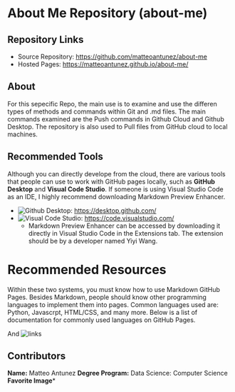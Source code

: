 # About Me Repository (about-me)
## Repository Links

* Source Repository: https://github.com/matteoantunez/about-me
* Hosted Pages: https://matteoantunez.github.io/about-me/

## About
For this sepecific Repo, the main use is to examine and use the differen types of methods and commands within Git and .md files. The main commands examined are the Push commands in Github Cloud and Github Desktop. The repository is also used to Pull files from GitHub cloud to local machines.

## Recommended Tools
Although you can directly develope from the cloud, there are various tools that people can use to work with GitHub pages locally, such as **GitHub Desktop** and **Visual Code Studio**. If someone is using Visual Studio Code as an IDE, I highly recommend downloading Markdown Preview Enhancer.

* ![Github Desktop]("https://desktop.github.com/"): https://desktop.github.com/
* ![Visual Code Studio]("https://code.visualstudio.com/"): https://code.visualstudio.com/
  * Markdown Preview Enhancer can be accessed by downloading it directly in Visual Studio Code in the Extensions tab. The extension should be by a developer named Yiyi Wang.

# Recommended Resources
Within these two systems, you must know how to use Markdown GitHub Pages. Besides Markdown, people should know other programming languages to implement them into pages. Common languages used are: Python, Javascrpt, HTML/CSS, and many more. Below is a list of documentation for commonly used languages on GitHub Pages.

And ![links]("facebook.com")

## Contributors
**Name:** Matteo Antunez
**Degree Program:** Data Science: Computer Science
**Favorite Image*** 
